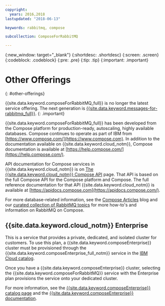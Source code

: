 ```yaml
---
copyright:
  years: 2016,2018
lastupdated: "2018-06-13"

keywords: rabbitmq, compose

subcollection: ComposeForRabbitMQ

---
```


{:new_window: target="_blank"}
{:shortdesc: .shortdesc}
{:screen: .screen}
{:codeblock: .codeblock}
{:pre: .pre}
{:tip: .tip}
{:important: .important}

# Other Offerings
{: #other-offerings}

{{site.data.keyword.composeForRabbitMQ_full}} is no longer the latest service offering. The next generation is [{{site.data.keyword.messages-for-rabbitmq_full}}](/docs/messages-for-rabbitmq?topic=messages-for-rabbitmq-getting-started).
{: .important}

{{site.data.keyword.composeForRabbitMQ_full}} has been developed from the Compose platform for production-ready, autoscaling, highly available databases. Compose continues to operate as part of IBM from [https://www.compose.com/](https://www.compose.com). In addition to the documentation available on {{site.data.keyword.cloud_notm}}, Compose documentation is available at [https://help.compose.com/](https://help.compose.com/).

API documentation for Compose services in {{site.data.keyword.cloud_notm}} is on [The {{site.data.keyword.cloud_notm}} Compose API](https://www.compose.com/articles/the-ibm-cloud-compose-api/) page. That API is based on the full Compose API for the Compose platform and Compose. The full reference documentation for that API {{site.data.keyword.cloud_notm}} is available at [https://apidocs.compose.com](https://apidocs.compose.com/).

For more database-related information, see the [Compose Articles](https://www.compose.com/articles/) blog and our [curated collection of RabbitMQ topics](https://www.compose.com/articles/curated-collection-rabbitmq/) for more how-to's and information on RabbitMQ on Compose.

## {{site.data.keyword.cloud_notm}} Enterprise

This is a service that provides a private, dedicated, and isolated cluster for customers. To use this plan, a {{site.data.keyword.composeEnterprise}} cluster must be provisioned through the {{site.data.keyword.composeEnterprise_full_notm}} service in the [IBM Cloud catalog](https://{DomainName}/catalog/).

Once you have a {{site.data.keyword.composeEnterprise}} cluster, selecting the {{site.data.keyword.composeForRabbitMQ}} service with the Enterprise plan provisions the service onto your dedicated cluster. 

For more information, see the [{{site.data.keyword.composeEnterprise}} catalog page](https://{DomainName}/catalog/compose-enterprise) and the [{{site.data.keyword.composeEnterprise}} documentation](https://{DomainName}/docs/ComposeEnterprise/index.html#about-compose-enterprise).

